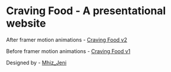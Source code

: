 # Craving Food - A presentational website

After framer motion animations - [Craving Food v2](https://craving-food-landing-page.vercel.app/)

Before framer motion animations - [Craving Food v1](https://craving-food-landing-page-v1.netlify.app/)

Designed by - [Mhiz_Jeni](https://twitter.com/mhiz_jeni/status/1750132003834405058)
